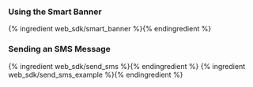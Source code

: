 ### Using the Smart Banner
{% ingredient web_sdk/smart_banner %}{% endingredient %}

### Sending an SMS Message
{% ingredient web_sdk/send_sms %}{% endingredient %}
{% ingredient web_sdk/send_sms_example %}{% endingredient %}